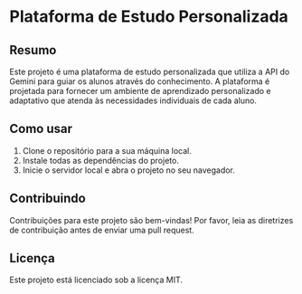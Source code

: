 # Plataforma de Estudo Personalizada

## Resumo

Este projeto é uma plataforma de estudo personalizada que utiliza a API do Gemini para guiar os alunos através do conhecimento. A plataforma é projetada para fornecer um ambiente de aprendizado personalizado e adaptativo que atenda às necessidades individuais de cada aluno.

## Como usar

1. Clone o repositório para a sua máquina local.
2. Instale todas as dependências do projeto.
3. Inicie o servidor local e abra o projeto no seu navegador.

## Contribuindo

Contribuições para este projeto são bem-vindas! Por favor, leia as diretrizes de contribuição antes de enviar uma pull request.

## Licença

Este projeto está licenciado sob a licença MIT.

